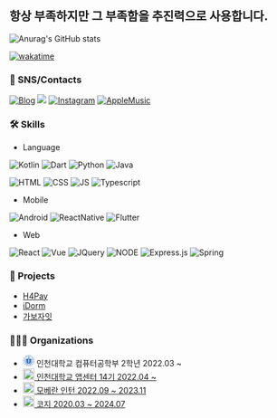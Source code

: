 ## 항상 부족하지만 그 부족함을 추진력으로 사용합니다.

![Anurag's GitHub stats](https://github-readme-stats.vercel.app/api?username=KimWash&show_icons=true&theme=radical)

[![wakatime](https://wakatime.com/badge/user/40e4a5a3-dab7-482e-af61-3b9479f208c3.svg)](https://wakatime.com/@40e4a5a3-dab7-482e-af61-3b9479f208c3)

### 📱 SNS/Contacts
<a href="https://blog.kimwash.xyz">![Blog](https://img.shields.io/badge/Blog-E4405F?style=for-the-badge&logoColor=white)</a>
<a href="mailto:ckm0728wash@gmail.com"><img src="https://img.shields.io/badge/Mail-E4405F?style=for-the-badge&logo=gmail&logoColor=white&link=mailto:ckm0728wash@gmail.com"/></a>
<a href="https://www.instagram.com/gan_ggan_ggang">![Instagram](https://img.shields.io/badge/Instagram-E4405F?style=for-the-badge&logo=instagram&logoColor=white)</a>
<a href="https://music.apple.com/profile/kimwash">![AppleMusic](https://img.shields.io/badge/apple%20music-E4405F?style=for-the-badge&logo=apple%20music&logoColor=white)</a>

### 🛠️ Skills
- Language

![Kotlin](https://img.shields.io/badge/Kotlin-0095D5?&style=for-the-badge&logo=kotlin&logoColor=white)
![Dart](https://img.shields.io/badge/Dart-0175C2?style=for-the-badge&logo=dart&logoColor=white)
![Python](https://img.shields.io/badge/Python-14354C?style=for-the-badge&logo=python&logoColor=white)
![Java](https://img.shields.io/badge/Java-ED8B00?style=for-the-badge&logo=openjdk&logoColor=white)

![HTML](https://img.shields.io/badge/HTML-239120?style=for-the-badge&logo=html5&logoColor=white)
![CSS](https://img.shields.io/badge/CSS-239120?&style=for-the-badge&logo=css3&logoColor=white)
![JS](https://img.shields.io/badge/JavaScript-F7DF1E?style=for-the-badge&logo=javascript&logoColor=black)
![Typescript](https://img.shields.io/badge/TypeScript-007ACC?style=for-the-badge&logo=typescript&logoColor=white)


- Mobile

![Android](https://img.shields.io/badge/Android-3DDC84?style=for-the-badge&logo=android&logoColor=white)
![ReactNative](https://img.shields.io/badge/React_Native-20232A?style=for-the-badge&logo=react&logoColor=61DAFB)
![Flutter](https://img.shields.io/badge/Flutter-02569B?style=for-the-badge&logo=flutter&logoColor=white)

- Web

![React](https://img.shields.io/badge/React-20232A?style=for-the-badge&logo=react&logoColor=61DAFB)
![Vue](https://img.shields.io/badge/Vue.js-35495E?style=for-the-badge&logo=vue.js&logoColor=4FC08D)
![JQuery](https://img.shields.io/badge/jQuery-0769AD?style=for-the-badge&logo=jquery&logoColor=white)
![NODE](https://img.shields.io/badge/Node.js-43853D?style=for-the-badge&logo=node.js&logoColor=white)
![Express.js](https://img.shields.io/badge/Express.js-404D59?style=for-the-badge)
![Spring](https://img.shields.io/badge/Spring-6DB33F?style=for-the-badge&logo=spring&logoColor=white)


### 📑 Projects
- [H4Pay](http://cozyllc.co.kr/product/h4pay)
- [iDorm](https://github.com/idorm/idorm-android)
- [가보자잇](https://github.com/gabojait/gabojait-react-native)

### 🧑‍🤝‍🧑 Organizations
- <img src="./inu_logo.svg" width="20" height="20"> 인천대학교 컴퓨터공학부 2학년 2022.03 ~
- <a href="https://home.inuappcenter.kr/ourteam/android?year=2022"><img src="https://home.inuappcenter.kr/favicon.ico" width="20" height="20"> 인천대학교 앱센터 14기 2022.04 ~</a>
- <a href="https://moberan.com"><img src="https://moberan.com/favicon.ico" width="20" height="20"> 모베란 인턴 2022.09 ~ 2023.11</a>
- <a href="https://cozyllc.co.kr"><img src="https://github.com/COZYLLC.png" width="20" height="20"> 코지 2020.03 ~ 2024.07 </a>

